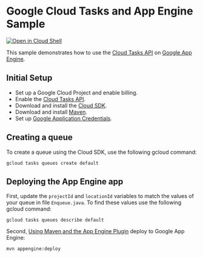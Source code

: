 # Google Cloud Tasks and App Engine Sample

<a href="https://console.cloud.google.com/cloudshell/open?git_repo=https://github.com/GoogleCloudPlatform/java-docs-samples&page=editor&open_in_editor=appengine-java8/tasks/app/README.md">
<img alt="Open in Cloud Shell" src ="http://gstatic.com/cloudssh/images/open-btn.png"></a>

This sample demonstrates how to use the [Cloud Tasks API][task-api] on [Google App
Engine][ae-docs].

[task-api]: https://cloud.google.com/tasks/docs/
[ae-docs]: https://cloud.google.com/appengine/docs/java/

## Initial Setup

 * Set up a Google Cloud Project and enable billing.
 * Enable the
 [Cloud Tasks API](https://console.cloud.google.com/launcher/details/google/cloudtasks.googleapis.com).
 * Download and install the [Cloud SDK](https://cloud.google.com/sdk).
 * Download and install [Maven](http://maven.apache.org/install.html).
 * Set up [Google Application Credentials](https://cloud.google.com/docs/authentication/getting-started).

## Creating a queue

To create a queue using the Cloud SDK, use the following gcloud command:

```
gcloud tasks queues create default
```

## Deploying the App Engine app

First, update the `projectId` and `locationId` variables to match the values of
your queue in file `Enqueue.java`. To find these values use the following gcloud
command:

```
gcloud tasks queues describe default
```

Second, [Using Maven and the App Engine Plugin](https://cloud.google.com/appengine/docs/flexible/java/using-maven)
deploy to Google App Engine:

```
mvn appengine:deploy
```

